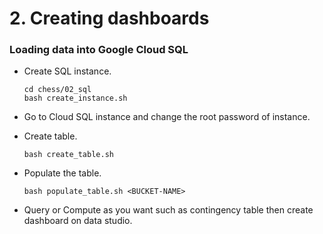 # 2. Creating dashboards

### Loading data into Google Cloud SQL
* Create SQL instance.

      cd chess/02_sql
      bash create_instance.sh

* Go to Cloud SQL instance and change the root password of instance.
* Create table.

      bash create_table.sh
      
* Populate the table.

      bash populate_table.sh <BUCKET-NAME>
      
* Query or Compute as you want such as contingency table then create dashboard on data studio.

